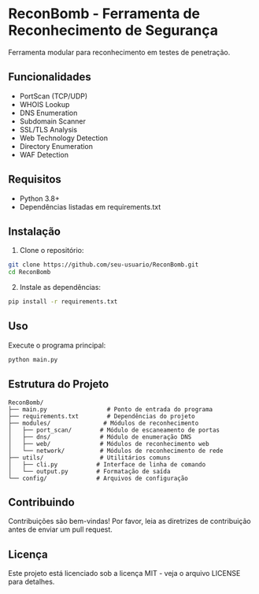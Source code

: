 # ReconBomb - Ferramenta de Reconhecimento de Segurança

Ferramenta modular para reconhecimento em testes de penetração.

## Funcionalidades

- PortScan (TCP/UDP)
- WHOIS Lookup
- DNS Enumeration
- Subdomain Scanner
- SSL/TLS Analysis
- Web Technology Detection
- Directory Enumeration
- WAF Detection

## Requisitos

- Python 3.8+
- Dependências listadas em requirements.txt

## Instalação

1. Clone o repositório:
```bash
git clone https://github.com/seu-usuario/ReconBomb.git
cd ReconBomb
```

2. Instale as dependências:
```bash
pip install -r requirements.txt
```

## Uso

Execute o programa principal:
```bash
python main.py
```

## Estrutura do Projeto

```
ReconBomb/
├── main.py                 # Ponto de entrada do programa
├── requirements.txt        # Dependências do projeto
├── modules/               # Módulos de reconhecimento
│   ├── port_scan/        # Módulo de escaneamento de portas
│   ├── dns/              # Módulo de enumeração DNS
│   ├── web/              # Módulos de reconhecimento web
│   └── network/          # Módulos de reconhecimento de rede
├── utils/                # Utilitários comuns
│   ├── cli.py           # Interface de linha de comando
│   └── output.py        # Formatação de saída
└── config/              # Arquivos de configuração
```

## Contribuindo

Contribuições são bem-vindas! Por favor, leia as diretrizes de contribuição antes de enviar um pull request.

## Licença

Este projeto está licenciado sob a licença MIT - veja o arquivo LICENSE para detalhes.